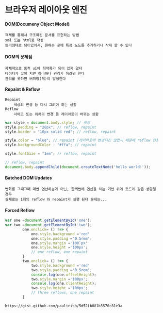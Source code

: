# 브라우저 레이아웃 엔진
#### DOM(Documeny Object Model)
    객체를 통해서 구조화된 문서를 표현하는 방법
    xml 또는 html로 작성
    트리형태로 되어있어서, 원하는 곳에 특정 노드를 추가하거나 삭제 할 수 있다
#### DOM의 문제점
    자체적으로 동적 ui에 최적화가 되어 있지 않다
    데이터가 많아 지면 하나하나 관리가 어려워 진다
    관리를 못하면 버퍼링(렉)이 발생한다
#### Repaint & Reflow
    Repaint
        색상의 변경 등 다시 그려야 하는 상황
    Reflow
        사이즈 또는 위치의 변경 등 레이아웃이 바뀌는 상황
```javascript
var style = document.body.style; // 캐싱
style.padding = "20px"; // reflow, repaint
style.border = "10px solid red"; // reflow, repaint

style.color = "blue"; // repaint (레이아웃이 변경되진 않았기 때문에 reflow 안함)
style.backgroundColor - "#ffa"; // repaint

style.fontSize = "1em"; // reflow, repaint

// reflow, repaint
document.body.appendChild(document.createTextNode('hello world!'));
```
#### Batched DOM Updates
    변화를 그때그때 매번 연산하는게 아닌, 한꺼번에 연산을 하는 기법 위에 코드와 같은 상황일 경우
    실제로는 1회의 reflow 와 repaint가 실행 된다 문제는...
#### Forced Reflow
```javascript
var one =document.getElementById('one');
var two =document.getElementById('two');
        one.onclick= () !=> {
            one.style.background ='red'
            one.style.padding ='0.5rem';
            one.style.margin ='100`px'
            one.style.height ='100px';
            // one reflow, one repaint
        }
        two.onclick= () !=> {  
            two.style.background ='red'
            two.style.padding ='0.5rem';
            console.log(one.offsetHeight);
            two.style.margin ='100px';
            console.log(one.clientHeight);
            two.style.height ='100px';
            // three reflows, one repaint
        }
```
    https://gist.github.com/paulirish/5d52fb081b3570c81e3a
    
